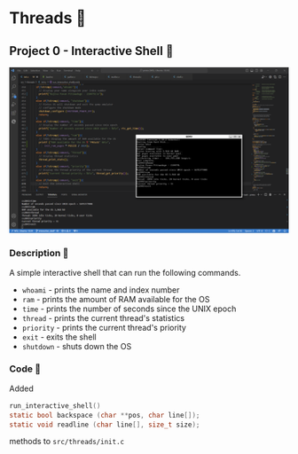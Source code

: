 # Threads 🧵

## Project 0 - Interactive Shell 🐚

![Screenshot of QEMU](interactive_shell.png)

### Description 📜
A simple interactive shell that can run the following commands.
- `whoami` - prints the name and index number
- `ram` - prints the amount of RAM available for the OS
- `time` - prints the number of seconds since the UNIX epoch
- `thread` - prints the current thread's statistics
- `priority` - prints the current thread's priority
- `exit` - exits the shell
- `shutdown` - shuts down the OS


### Code 📝

Added 
```c
run_interactive_shell()
static bool backspace (char **pos, char line[]);
static void readline (char line[], size_t size);
``` 
methods to `src/threads/init.c`



